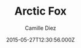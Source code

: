 ---
layout: JamstackTheme
title: Arctic Fox
github: https://github.com/diezcami/arctic-fox-theme/
demo: https://diezcami.github.io/arctic-fox-theme
author: Camille Diez
ssg: Jekyll
date: 2015-05-27T12:30:56.000Z
description: ':snowboarder: An even more lightweight theme for Jekyll'
stale: true
---